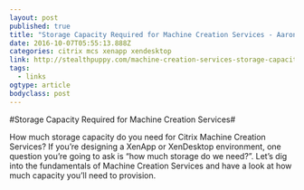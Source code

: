 ```yaml
---
layout: post 
published: true 
title: "Storage Capacity Required for Machine Creation Services - Aaron Parker" 
date: 2016-10-07T05:55:13.888Z 
categories: citrix mcs xenapp xendesktop
link: http://stealthpuppy.com/machine-creation-services-storage-capacity/ 
tags:
  - links
ogtype: article 
bodyclass: post 
---
```


#Storage Capacity Required for Machine Creation Services#


How much storage capacity do you need for Citrix Machine Creation Services? If you’re designing a XenApp or XenDesktop environment, one question you’re going to ask is “how much storage do we need?”. Let’s dig into the fundamentals of Machine Creation Services and have a look at how much capacity you’ll need to provision.

